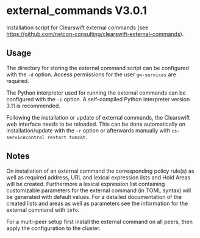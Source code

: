 external_commands V3.0.1
========================

Installation script for Clearswift external commands (see https://github.com/netcon-consulting/clearswift-external-commands).

## Usage
The directory for storing the external command script can be configured with the `-d` option. Access permissions for the user `gw-services` are required.

The Python interpreter used for running the external commands can be configured with the `-i` option. A self-compiled Python interpreter version 3.11 is recommended.

Following the installation or update of external commands, the Clearswift web interface needs to be reloaded. This can be done automatically on installation/update with the `-r` option or afterwards manually with `cs-servicecontrol restart tomcat`.

## Notes
On installation of an external command the corresponding policy rule(s) as well as required address, URL and lexical expression lists and Hold Areas will be created. Furthermore a lexical expression list containing customizable parameters for the external command (in TOML syntax) will be generated with default values. For a detailed documentation of the created lists and areas as well as parameters see the information for the external command with `info`.

For a multi-peer setup first install the external command on all peers, then apply the configuration to the cluster.
